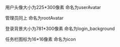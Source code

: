 用户头像大小为225*300像素  命名为userAvatar

管理员同上 命名为rootAvatar

登录背景大小为781*300像素 命名为login_background

任务栏图标为16*16像素 命名为icon

 

